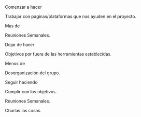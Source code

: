 Comenzar a hacer

Trabajar con paginas/plataformas que nos ayuden en el proyecto.

Mas de

Reuniones Semanales.

Dejar de hacer

Objetivos por fuera de las herramientas establecidas.

Menos de

Desorganización del grupo.

Seguir haciendo

Cumplir con los objetivos.

Reuniones Semanales.

Charlas las cosas.